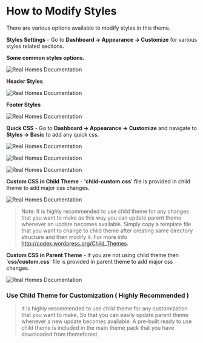 # How to Modify Styles

There are various options available to modify styles in this theme.

**Styles Settings** - Go to **Dashboard → Appearance → Customize** for various styles related sections. 

**Some common styles options.**

![Real Homes Documentation](images/customize-theme/ct-1.png)

**Header Styles** 

![Real Homes Documentation](images/customize-theme/ct-1.png)

**Footer Styles** 

![Real Homes Documentation](images/customize-theme/ct-1.png)

**Quick CSS** - Go to **Dashboard → Appearance → Customize** and navigate to **Styles → Basic** to add any quick css. 

![Real Homes Documentation](images/customize-theme/ct-4.png)

![Real Homes Documentation](images/customize-theme/ct-5.png)

![Real Homes Documentation](images/customize-theme/ct-6.png)

**Custom CSS in Child Theme** - '**child-custom.css**' file is provided in child theme to add major css changes. 

![Real Homes Documentation](images/customize-theme/ct-7.png)

> Note: It is highly recommended to use child theme for any changes that you want to make as this way you can update parent theme whenever an update becomes available. Simply copy a template file that you want to change to child theme after creating same directory structure and then modify it. For more info http://codex.wordpress.org/Child_Themes.

**Custom CSS in Parent Theme** - if you are not using child theme then '**css/custom.css**' file is provided in parent theme to add major css changes. 

![Real Homes Documentation](images/customize-theme/ct-8.png)

### Use Child Theme for Customization ( Highly Recommended )

> It is highly recommended to use child theme for any customization that you want to make, So that you can easily update parent theme whenever a new update becomes available. A pre-built ready to use child theme is included in the main theme pack that you have downloaded from themeforest.

